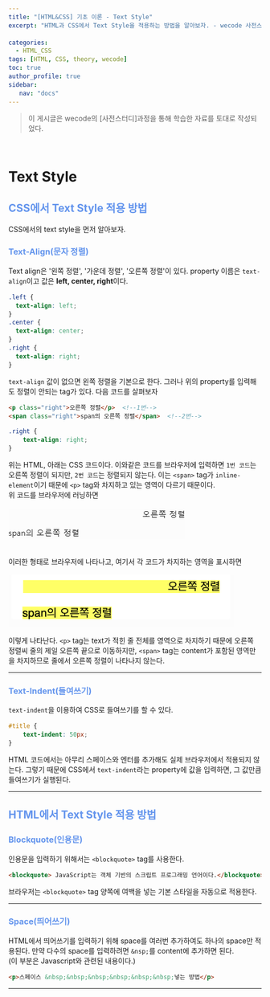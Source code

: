 ```yaml
---
title: "[HTML&CSS] 기초 이론 - Text Style"
excerpt: "HTML과 CSS에서 Text Style을 적용하는 방법을 알아보자. - wecode 사전스터디."

categories: 
  - HTML_CSS
tags: [HTML, CSS, theory, wecode]
toc: true
author_profile: true 
sidebar:
   nav: "docs"
---
```

>이 게시글은 wecode의 [사전스터디]과정을 통해 학습한 자료를 토대로 작성되었다.

<br>

# Text Style

## <span style="color:cornflowerblue">**CSS에서 Text Style 적용 방법**</span>
CSS에서의 text style을 먼저 알아보자.

### <span style="color:cornflowerblue">**Text-Align(문자 정렬)**</span>
Text align은 '왼쪽 정렬', '가운데 정렬', '오른쪽 정렬'이 있다. property 이름은 `text-align`이고 값은 **left, center, right**이다.
```css
.left {
  text-align: left;
}
.center {
  text-align: center;
}
.right {
  text-align: right;
}
```
`text-align` 값이 없으면 왼쪽 정렬을 기본으로 한다. 그러나 위의 property를 입력해도 정렬이 안되는 tag가 있다. 다음 코드를 살펴보자
```html
<p class="right">오른쪽 정렬</p>  <!--1번-->
<span class="right">span의 오른쪽 정렬</span>  <!--2번-->
```
```css
.right {
    text-align: right;
}
```
위는 HTML, 아래는 CSS 코드이다. 이와같은 코드를 브라우저에 입력하면 `1번 코드`는 오른쪽 정렬이 되지만, `2번 코드`는 정렬되지 않는다. 이는 `<span>` tag가 `inline-element`이기 때문에 `<p>` tag와 차지하고 있는 영역이 다르기 때문이다.<br>
위 코드를 브라우저에 러닝하면<br><br>
<img src="/assets/images/20221012/align.png"><br><br>

이러한 형태로 브라우저에 나타나고, 여기서 각 코드가 차지하는 영역을 표시하면 <br><br>
<img src="/assets/images/20221012/textalign.png"><br>

이렇게 나타난다. `<p>` tag는 text가 적힌 줄 전체를 영역으로 차지하기 때문에 오른쪽 정렬씨 줄의 제일 오른쪽 끝으로 이동하지만, `<span>` tag는 content가 포함된 영역만을 차지하므로 줄에서 오른쪽 정렬이 나타나지 않는다.

---
### <span style="color:cornflowerblue">**Text-Indent(들여쓰기)**</span>
`text-indent`을 이용하여 CSS로 들여쓰기를 할 수 있다.
```css
#title {
    text-indent: 50px;
}
```
HTML 코드에서는 아무리 스페이스와 엔터를 추가해도 실제 브라우저에서 적용되지 않는다. 그렇기 때문에 CSS에서 `text-indent`라는 property에 값을 입력하면, 그 값만큼 들여쓰기가 실행된다.

---

## <span style="color:cornflowerblue">**HTML에서 Text Style 적용 방법**</span>

### <span style="color:cornflowerblue">**Blockquote(인용문)**</span>
인용문을 입력하기 위해서는 `<blockquote>` tag를 사용한다.
```html
<blockquote> JavaScript는 객체 기반의 스크립트 프로그래밍 언어이다.</blockquote>
```
브라우저는 `<blockquote>` tag 양쪽에 여백을 넣는 기본 스타일을 자동으로 적용한다.

---
### <span style="color:cornflowerblue">**Space(띄어쓰기)**</span>
HTML에서 띄어쓰기를 입력하기 위해 space를 여러번 추가하여도 하나의 space만 적용된다. 만약 다수의 space를 입력하려면 `&nsp;`를 content에 추가하면 된다.<br>
(이 부분은 Javascript와 관련된 내용이다.)
```html
<p>스페이스 &nbsp;&nbsp;&nbsp;&nbsp;&nbsp;&nbsp;넣는 방법</p>
```

---
